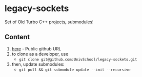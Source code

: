 # legacy-sockets
Set of Old Turbo C++ projects, submodules!

## Content
1. [here](https://github.com/UnivSchool/legacy-sockets) - Public github URL
1. to clone as a developer, use
   + `git clone git@github.com:UnivSchool/legacy-sockets.git`
1. then, update submodules:
   + `git pull && git submodule update --init --recursive`
